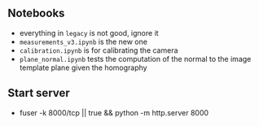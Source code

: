 ## **Notebooks**
- everything in `legacy` is not good, ignore it
- `measurements_v3.ipynb` is the new one
- `calibration.ipynb` is for calibrating the camera
- `plane_normal.ipynb` tests the computation of the normal to the image template plane given the homography

## Start server
- fuser -k 8000/tcp || true && python -m http.server 8000
